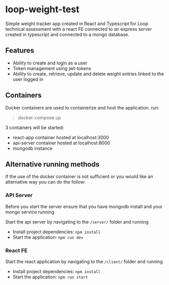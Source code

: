 # loop-weight-test

Simple weight tracker app created in React and Typescript for Loop technical assessment with a react FE connected to an express server created in typescript and connected to a mongo database.

## Features

- Ability to create and login as a user
- Token management using jwt-tokens
- Ability to create, retrieve, update and delete weight entries linked to the user logged in

## Containers

Docker containers are used to containerize and host the application. run:

> docker-compose up

3 containers will be started:

- react-app container hosted at localhost:3000
- api-server container hosted at localhost:8000
- mongodb instance

## Alternative running methods

If the use of the docker container is not sufficient or you would like an alternative way you can do the follow:

### API Server

Before you start the server ensure that you have mongodb install and your mongo service running

Start the api server by navigating to the `/server/` folder and running

- Install project dependencies: `npm install`
- Start the application: `npm run dev`

### React FE

Start the react application by navigating to the `/client/` folder and running

- Install project dependencies: `npm install`
- Start the application: `npm run start`
